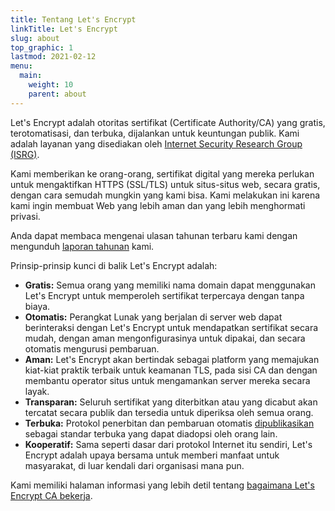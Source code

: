 ```yaml
---
title: Tentang Let's Encrypt
linkTitle: Let's Encrypt
slug: about
top_graphic: 1
lastmod: 2021-02-12
menu:
  main:
    weight: 10
    parent: about
---
```


Let's Encrypt adalah otoritas sertifikat (Certificate Authority/CA) yang gratis, terotomatisasi, dan terbuka, dijalankan untuk keuntungan publik. Kami adalah layanan yang disediakan oleh [Internet Security Research Group (ISRG)](https://www.abetterinternet.org/).

Kami memberikan ke orang-orang, sertifikat digital yang mereka perlukan untuk mengaktifkan HTTPS (SSL/TLS) untuk situs-situs web, secara gratis, dengan cara semudah mungkin yang kami bisa. Kami melakukan ini karena kami ingin membuat Web yang lebih aman dan yang lebih menghormati privasi.

Anda dapat membaca mengenai ulasan tahunan terbaru kami dengan mengunduh [laporan tahunan](https://www.abetterinternet.org/annual-reports/) kami.

Prinsip-prinsip kunci di balik Let's Encrypt adalah:

* <strong>Gratis:</strong> Semua orang yang memiliki nama domain dapat menggunakan Let's Encrypt untuk memperoleh sertifikat terpercaya dengan tanpa biaya.
* <strong>Otomatis:</strong> Perangkat Lunak yang berjalan di server web dapat berinteraksi dengan Let's Encrypt untuk mendapatkan sertifikat secara mudah, dengan aman mengonfigurasinya untuk dipakai, dan secara otomatis mengurusi pembaruan.
* <strong>Aman:</strong> Let's Encrypt akan bertindak sebagai platform yang memajukan kiat-kiat praktik terbaik untuk keamanan TLS, pada sisi CA dan dengan membantu operator situs untuk mengamankan server mereka secara layak.
* <strong>Transparan:</strong> Seluruh sertifikat yang diterbitkan atau yang dicabut akan tercatat secara publik dan tersedia untuk diperiksa oleh semua orang.
* <strong>Terbuka:</strong> Protokol penerbitan dan pembaruan otomatis [dipublikasikan](https://tools.ietf.org/html/rfc8555) sebagai standar terbuka yang dapat diadopsi oleh orang lain.
* <strong>Kooperatif:</strong> Sama seperti dasar dari protokol Internet itu sendiri, Let's Encrypt adalah upaya bersama untuk memberi manfaat untuk masyarakat, di luar kendali dari organisasi mana pun.

Kami memiliki halaman informasi yang lebih detil tentang [bagaimana Let's Encrypt CA bekerja](/how-it-works).
